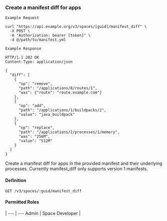 ### Create a manifest diff for apps

```
Example Request
```

```shell
curl "https://api.example.org/v3/spaces/[guid]/manifest_diff" \
  -X POST \
  -H "Authorization: bearer [token]" \
  -d @/path/to/manifest.yml
```

```
Example Response
```

```http
HTTP/1.1 202 OK
Content-Type: application/json

{
  "diff": [
    {
      "op": "remove",
      "path": "/applications/0/routes/1",
      "was": {"route": "route.example.com"}
    },
    {
      "op": "add",
      "path": "/applications/1/buildpacks/2",
      "value": "java_buildpack"
    },
    {
      "op": "replace",
      "path": "/applications/2/processes/1/memory",
      "was": "256M",
      "value": "512M"
    }
  ]
}
```

Create a manifest diff for apps in the provided manifest and their underlying processes. Currently manifest_diff only supports version 1 manifests.

#### Definition
`GET /v3/spaces/:guid/manifest_diff`

#### Permitted Roles
 |
--- | ---
Admin |
Space Developer |
